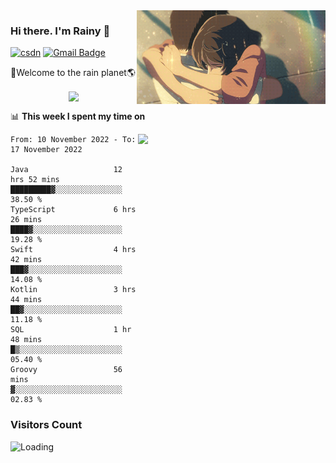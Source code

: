 <img  align='right' height="150" src="https://github.com/LikeRainDay/LikeRainDay/blob/master/pic/img_rain_1.gif?raw=true">



### Hi there. I'm Rainy :lemon:

[![csdn](https://img.shields.io/badge/-csdn-c14438?style=flat-square&logo=c&logoColor=white)](https://blog.csdn.net/qq_15807167)
[![Gmail Badge](https://img.shields.io/badge/-gmail-c14438?style=flat-square&logo=Gmail&logoColor=white&link=mailto:houshuai0816@gmail.com)](mailto:houshuai0816@gmail.com)

🚀Welcome to the rain planet🌎

<center>
<img align='center'  src="https://source.unsplash.com/random/1200x600">
</center>

📊 **This week I spent my time on**

<img align='right'   width="300" src="https://github-readme-stats.vercel.app/api?username=LikeRainDay&show_icons=true&title_color=fff&icon_color=79ff97&text_color=9f9f9f&bg_color=151515&count_private=true">

<!--START_SECTION:waka-->

```text
From: 10 November 2022 - To: 17 November 2022

Java                   12 hrs 52 mins  █████████▓░░░░░░░░░░░░░░░   38.50 %
TypeScript             6 hrs 26 mins   ████▓░░░░░░░░░░░░░░░░░░░░   19.28 %
Swift                  4 hrs 42 mins   ███▓░░░░░░░░░░░░░░░░░░░░░   14.08 %
Kotlin                 3 hrs 44 mins   ██▓░░░░░░░░░░░░░░░░░░░░░░   11.18 %
SQL                    1 hr 48 mins    █▒░░░░░░░░░░░░░░░░░░░░░░░   05.40 %
Groovy                 56 mins         ▓░░░░░░░░░░░░░░░░░░░░░░░░   02.83 %
```

<!--END_SECTION:waka-->

### Visitors Count
<img align="left" src = "https://profile-counter.glitch.me/LikeRainDay/count.svg" alt ="Loading">
